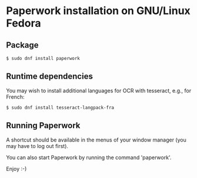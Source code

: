 # Paperwork installation on GNU/Linux Fedora


## Package

    $ sudo dnf install paperwork

## Runtime dependencies

You may wish to install additional languages for OCR with tesseract, e.g., for
French:

    $ sudo dnf install tesseract-langpack-fra


## Running Paperwork

A shortcut should be available in the menus of your window manager (you may
have to log out first).

You can also start Paperwork by running the command 'paperwork'.

Enjoy :-)
